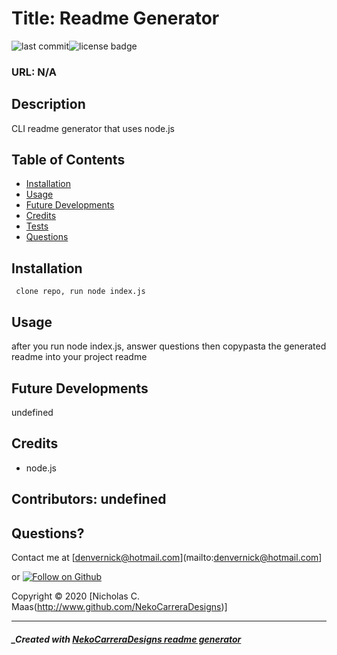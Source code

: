 
  # Title: Readme Generator

  ![last commit](https://img.shields.io/github/last-commit/NekoCarreraDesigns/readme-generator?style=flat-square)![license badge](https://img.shields.io/github/license/NekoCarreraDesigns/readme-generator?style=flat-square)

  ### URL: N/A

  ## Description 
  
  CLI readme generator that uses node.js

  ## Table of Contents 
   
  * [Installation](#installation)
  * [Usage](#usage)
  * [Future Developments](#future-developments)
  * [Credits](#credits)
  * [Tests](#tests)
  * [Questions](#questions)
  
  ## Installation 
  ``  clone repo, run node index.js
  ``  
  ## Usage 
  
  after you  run node index.js, answer questions then copypasta the generated readme into your project readme

  ## Future Developments

  undefined

  ## Credits

  * node.js

  ## Contributors: undefined

  ## Questions?

  Contact me at  [denvernick@hotmail.com](mailto:denvernick@hotmail.com]
  
  or [![Follow on Github](https://img.shields.io/github/followers/NekoCarreraDesigns?label=Follow&style=social)](http://www.github.com/NekoCarreraDesigns)

  Copyright © 2020 [Nicholas C. Maas(http://www.github.com/NekoCarreraDesigns)]

  ---

  ##### _Created with [NekoCarreraDesigns readme generator](https://github.com/NekoCarreraDesigns/readme-generator)

  
